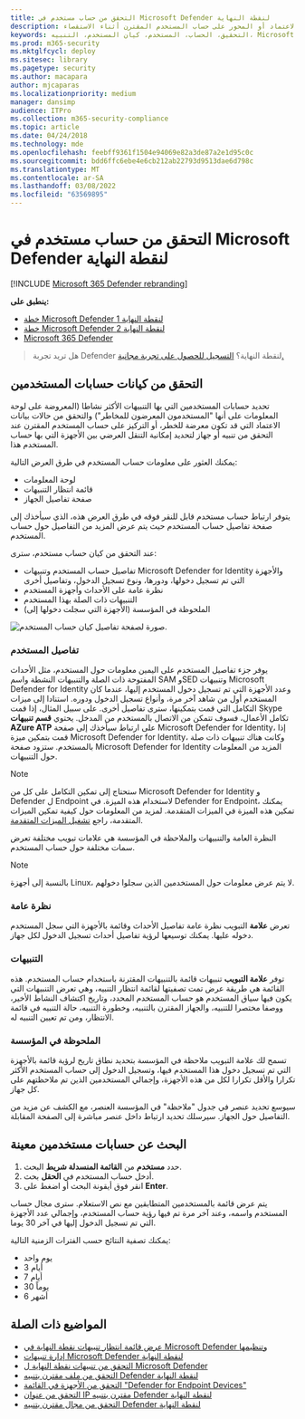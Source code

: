```yaml
---
title: التحقق من حساب مستخدم في Microsoft Defender لنقطة النهاية
description: تحقق من حساب مستخدم لاحتمال وجود اختراق في بيانات الاعتماد أو المحور على حساب المستخدم المقترن أثناء الاستقصاء.
keywords: التحقيق، الحساب، المستخدم، كيان المستخدم، التنبيه، Microsoft Defender لنقطة النهاية
ms.prod: m365-security
ms.mktglfcycl: deploy
ms.sitesec: library
ms.pagetype: security
ms.author: macapara
author: mjcaparas
ms.localizationpriority: medium
manager: dansimp
audience: ITPro
ms.collection: m365-security-compliance
ms.topic: article
ms.date: 04/24/2018
ms.technology: mde
ms.openlocfilehash: feebff9361f1504e94069e82a3de87a2e1d95c0c
ms.sourcegitcommit: bdd6ffc6ebe4e6cb212ab22793d9513dae6d798c
ms.translationtype: MT
ms.contentlocale: ar-SA
ms.lasthandoff: 03/08/2022
ms.locfileid: "63569895"
---
```

# <a name="investigate-a-user-account-in-microsoft-defender-for-endpoint"></a>التحقق من حساب مستخدم في Microsoft Defender لنقطة النهاية

[!INCLUDE [Microsoft 365 Defender rebranding](../../includes/microsoft-defender.md)]

**ينطبق على:**
- [خطة Microsoft Defender لنقطة النهاية 1](https://go.microsoft.com/fwlink/p/?linkid=2154037)
- [خطة Microsoft Defender لنقطة النهاية 2](https://go.microsoft.com/fwlink/p/?linkid=2154037)
- [Microsoft 365 Defender](https://go.microsoft.com/fwlink/?linkid=2118804)


> هل تريد تجربة Defender لنقطة النهاية؟ [التسجيل للحصول على تجربة مجانية.](https://signup.microsoft.com/create-account/signup?products=7f379fee-c4f9-4278-b0a1-e4c8c2fcdf7e&ru=https://aka.ms/MDEp2OpenTrial?ocid=docs-wdatp-investigatgeuser-abovefoldlink)

## <a name="investigate-user-account-entities"></a>التحقق من كيانات حسابات المستخدمين

تحديد حسابات المستخدمين التي بها التنبيهات الأكثر نشاطا (المعروضة على لوحة المعلومات على أنها "المستخدمون المعرضون للمخاطر") والتحقق من حالات بيانات الاعتماد التي قد تكون معرضة للخطر، أو التركيز على حساب المستخدم المقترن عند التحقق من تنبيه أو جهاز لتحديد إمكانية التنقل العرضي بين الأجهزة التي بها حساب المستخدم هذا.

يمكنك العثور على معلومات حساب المستخدم في طرق العرض التالية:

- لوحة المعلومات
- قائمة انتظار التنبيهات
- صفحة تفاصيل الجهاز

يتوفر ارتباط حساب مستخدم قابل للنقر فوقه في طرق العرض هذه، الذي سيأخذك إلى صفحة تفاصيل حساب المستخدم حيث يتم عرض المزيد من التفاصيل حول حساب المستخدم.

عند التحقق من كيان حساب مستخدم، سترى:

- تفاصيل حساب المستخدم وتنبيهات Microsoft Defender for Identity والأجهزة التي تم تسجيل دخولها، ودورها، ونوع تسجيل الدخول، وتفاصيل أخرى
- نظرة عامة على الأحداث وأجهزة المستخدم
- التنبيهات ذات الصلة بهذا المستخدم
- الملحوظة في المؤسسة (الأجهزة التي سجلت دخولها إلى)

![صورة لصفحة تفاصيل كيان حساب المستخدم.](images/atp-user-details-view.png)

### <a name="user-details"></a>تفاصيل المستخدم

يوفر  جزء تفاصيل المستخدم على اليمين معلومات حول المستخدم، مثل الأحداث المفتوحة ذات الصلة والتنبيهات النشطة واسم SAM وSED وتنبيهات Microsoft Defender for Identity وعدد الأجهزة التي تم تسجيل دخول المستخدم إليها، عندما كان المستخدم أول من شاهد آخر مرة، وأنواع تسجيل الدخول ودوره. استنادا إلى ميزات التكامل التي قمت بتمكينها، سترى تفاصيل أخرى. على سبيل المثال، إذا قمت Skype تكامل الأعمال، فسوف تتمكن من الاتصال بالمستخدم من المدخل. يحتوي **قسم تنبيهات AZure ATP** على ارتباط سيأخذك إلى صفحة Microsoft Defender for Identity، إذا قمت بتمكين ميزة Microsoft Defender for Identity، وكانت هناك تنبيهات ذات صلة بالمستخدم. ستزود صفحة Microsoft Defender for Identity المزيد من المعلومات حول التنبيهات.

> [!NOTE]
> ستحتاج إلى تمكين التكامل على كل من Microsoft Defender for Identity و Defender ل Endpoint لاستخدام هذه الميزة. في Defender for Endpoint، يمكنك تمكين هذه الميزة في الميزات المتقدمة. لمزيد من المعلومات حول كيفية تمكين الميزات المتقدمة، راجع [تشغيل الميزات المتقدمة](advanced-features.md).

النظرة العامة والتنبيهات والملاحظة في المؤسسة هي علامات تبويب مختلفة تعرض سمات مختلفة حول حساب المستخدم.


>[!NOTE]
>بالنسبة إلى أجهزة Linux، لا يتم عرض معلومات حول المستخدمين الذين سجلوا دخولهم.


### <a name="overview"></a>نظرة عامة

تعرض **علامة** التبويب نظرة عامة تفاصيل الأحداث وقائمة بالأجهزة التي سجل المستخدم دخوله عليها. يمكنك توسيعها لرؤية تفاصيل أحداث تسجيل الدخول لكل جهاز.

### <a name="alerts"></a>التنبيهات

توفر **علامة التبويب** تنبيهات قائمة بالتنبيهات المقترنة باستخدام حساب المستخدم. هذه القائمة هي طريقة عرض تمت تصفيتها لقائمة [](alerts-queue.md)انتظار التنبيه، وهي تعرض التنبيهات التي يكون فيها سياق المستخدم هو حساب المستخدم المحدد، وتاريخ اكتشاف النشاط الأخير، ووصفا مختصرا للتنبيه، والجهاز المقترن بالتنبيه، وخطورة التنبيه، حالة التنبيه في قائمة الانتظار، ومن تم تعيين التنبيه له.

### <a name="observed-in-organization"></a>الملحوظة في المؤسسة

تسمح  لك علامة التبويب ملاحظة في المؤسسة بتحديد نطاق تاريخ لرؤية قائمة بالأجهزة التي تم تسجيل دخول هذا المستخدم فيها، وتسجيل الدخول إلى حساب المستخدم الأكثر تكرارا والأقل تكرارا لكل من هذه الأجهزة، وإجمالي المستخدمين الذين تم ملاحظتهم على كل جهاز.

سيوسع تحديد عنصر في جدول "ملاحظة" في المؤسسة العنصر، مع الكشف عن مزيد من التفاصيل حول الجهاز. سيرسلك تحديد ارتباط داخل عنصر مباشرة إلى الصفحة المقابلة.

## <a name="search-for-specific-user-accounts"></a>البحث عن حسابات مستخدمين معينة

1. حدد **مستخدم** من **القائمة المنسدلة شريط** البحث.
2. أدخل حساب المستخدم في **الحقل** بحث.
3. انقر فوق أيقونة البحث أو اضغط على **Enter**.

يتم عرض قائمة بالمستخدمين المتطابقين مع نص الاستعلام. سترى مجال حساب المستخدم واسمه، وعند آخر مرة تم فيها رؤية حساب المستخدم، وإجمالي عدد الأجهزة التي تم تسجيل الدخول إليها في آخر 30 يوما.

يمكنك تصفية النتائج حسب الفترات الزمنية التالية:

- يوم واحد
- 3 أيام
- 7 أيام
- 30 يوماً
- 6 أشهر

## <a name="related-topics"></a>المواضيع ذات الصلة

- [عرض قائمة انتظار تنبيهات نقطة النهاية في Microsoft Defender وتنظيمها](alerts-queue.md)
- [إدارة تنبيهات Microsoft Defender لنقطة النهاية](manage-alerts.md)
- [التحقق من تنبيهات نقطة النهاية ل Microsoft Defender](investigate-alerts.md)
- [التحقق من ملف مقترن بتنبيه Defender لنقطة النهاية](investigate-files.md)
- [التحقق من الأجهزة في القائمة "Defender for Endpoint Devices"](investigate-machines.md)
- [التحقق من عنوان IP مقترن بتنبيه Defender لنقطة النهاية](investigate-ip.md)
- [التحقق من مجال مقترن بتنبيه Defender لنقطة النهاية](investigate-domain.md)
